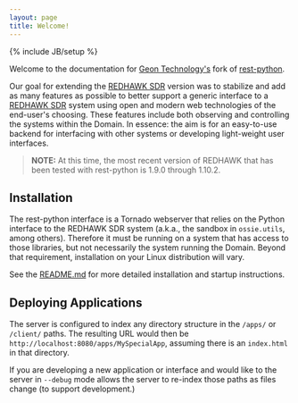 ```yaml
---
layout: page
title: Welcome!
---
```

{% include JB/setup %}

Welcome to the documentation for [Geon Technology's](http://www.geontech.com) fork of [rest-python](http://github.com/geontech/rest-python).  

Our goal for extending the [REDHAWK SDR](http://github.com/redhawksdr/rest-python) version was to stabilize and add as many features as possible to better support a generic interface to a [REDHAWK SDR](http://www.redhawksdr.org) system using open and modern web technologies of the end-user's choosing.  These features include both observing and controlling the systems within the Domain.  In essence: the aim is for an easy-to-use backend for interfacing with other systems or developing light-weight user interfaces.

>**NOTE:** At this time, the most recent version of REDHAWK that has been tested with rest-python is 1.9.0 through 1.10.2.

## Installation

The rest-python interface is a Tornado webserver that relies on the Python interface to the REDHAWK SDR system (a.k.a., the sandbox in `ossie.utils`, among others).  Therefore it must be running on a system that has access to those libraries, but not necessarily the system running the Domain.  Beyond that requirement, installation on your Linux distribution will vary.  

See the [README.md](https://github.com/Geontech/rest-python/blob/master/README.md) for more detailed installation and startup instructions.

## Deploying Applications

The server is configured to index any directory structure in the `/apps/` or `/client/` paths.  The resulting URL would then be `http://localhost:8080/apps/MySpecialApp`, assuming there is an `index.html` in that directory.  

If you are developing a new application or interface and would like to  the server in `--debug` mode allows the server to re-index those paths as files change (to support development.)